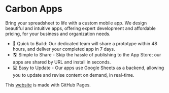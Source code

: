 # Carbon Apps

Bring your spreadsheet to life with a custom mobile app. We design beautiful and intuitive apps, offering expert development and affordable pricing, for your business and organization needs.

- :rocket: Quick to Build: Our dedicated team will share a prototype within 48 hours, and deliver your completed app in 7 days.
- :earth_americas: Simple to Share - Skip the hassle of publishing to the App Store; our apps are shared by URL and install in seconds.
- :computer: Easy to Update - Our apps use Google Sheets as a backend, allowing you to update and revise content on demand, in real-time.

This [website](erikgregorywebb.github.io/carbonapps/) is made with GitHub Pages.
